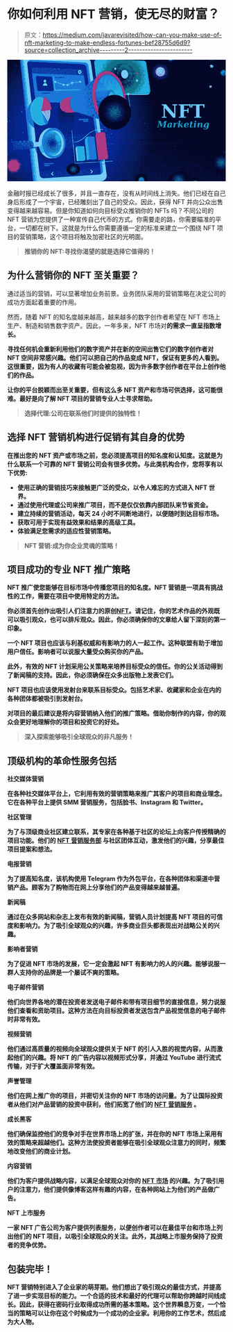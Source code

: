 # 你如何利用 NFT 营销，使无尽的财富？

> 原文：<https://medium.com/javarevisited/how-can-you-make-use-of-nft-marketing-to-make-endless-fortunes-bef28755d6d9?source=collection_archive---------2----------------------->

![](img/258370ba016e94d6fea82c23faa1b40b.png)

金融时报已经成长了很多，并且一直存在，没有从时间线上消失。他们已经在自己身后形成了一个宇宙，已经雕刻出了自己的受众。因此，获得 NFT 并向公众出售变得越来越容易。但是你知道如何向目标受众推销你的 NFTs 吗？不同公司的 NFT 营销为您提供了一种宣传自己代币的方式。你需要走的路，你需要瞄准的平台，一切都在树下。这就是为什么你需要遵循一定的标准来建立一个围绕 NFT 项目的营销策略，这个项目将触及加密社区的光明面。

> **推销你的 NFT:寻找你渴望的就是选择它值得的！**

## **为什么营销你的 NFT 至关重要？**

通过适当的营销，可以显著增加业务前景。业务团队采用的营销策略在决定公司的成功方面起着重要的作用。

然而，随着 NFT 的知名度越来越高，越来越多的数字创作者希望在 NFT 市场上生产、制造和销售数字资产。因此，一年多来，NFT 市场对[](https://www.chaincella.com/)**的需求一直呈指数增长。**

**寻找任何机会重新利用他们的数字资产并在新的空间出售它们的数字创作者对 NFT 空间非常感兴趣。他们可以把自己的作品变成 NFT，保证有更多的人看到。这很重要，因为有人的收藏有可能会被忽视，因为许多数字创作者在平台上创作他们的作品。**

**让你的平台脱颖而出至关重要，但有这么多 NFT 资产和市场可供选择，这可能很难。最好是向了解 NFT 项目的营销专业人士寻求帮助。**

> ****选择代理:公司在联系他们时提供的独特性！****

## ****选择 NFT 营销机构进行促销有其自身的优势****

**在推出您的 NFT 资产或市场之前，您必须提高项目的知名度和认知度。这就是为什么联系一个可靠的 NFT 营销公司会有很多优势。与此类机构合作，您将享有以下优势:**

*   **使用正确的营销技巧来接触更广泛的受众，以令人难忘的方式进入 NFT 世界。**
*   **通过使用代理或公司来推广项目，而不是仅仅依靠内部团队来节省资金。**
*   **建立持续的营销活动，每天 24 小时不间断地进行，以便随时到达目标市场。**
*   **获取可用于实现有益效果和结果的高级工具。**
*   **体验满足您需求的适应性营销策略。**

> **NFT 营销:成为你企业灵魂的策略！**

## ****项目成功的专业 NFT 推广策略****

**NFT 推广使您能够在目标市场中传播您项目的知名度。NFT 营销是一项具有挑战性的工作，需要在项目中使用特定的方法。**

**你必须首先创作出吸引人们注意力的原创[NFT](https://savingsfunda.blogspot.com/2022/05/top-10-online-courses-to-learn-nfts-non-fun.html)。请记住，你的艺术作品的外观既可以吸引观众，也可以排斥观众。因此，你必须确保你的文章给人留下深刻的第一印象。**

**一个 NFT 项目也应该与利基权威和有影响力的人一起工作。这种联盟有助于增加用户信任。影响者可以说服大量受众购买你的产品。**

**此外，有效的 NFT 计划采用公关策略来培养目标受众的信任。你的公关活动得到了新闻稿的支持。因此，你必须确保在众多出版物上发表它们。**

**NFT 项目也应该使用发射台来联系目标受众。包括艺术家、收藏家和企业在内的各种团体都被吸引到发射台。**

**对项目的最后建议是将内容营销纳入他们的推广策略。借助你制作的内容，你的观众会更好地理解你的项目和投资它的好处。**

> ****深入探索能够吸引全球观众的非凡服务！****

## ****顶级机构的革命性服务包括****

****社交媒体营销****

**在各种社交媒体平台上，它利用有效的营销策略来推广其客户的项目和商业理念。它在各种平台上提供 SMM 营销服务，包括脸书、Instagram 和 Twitter。**

****社区管理****

**为了与顶级商业社区建立联系，其专家在各种基于社区的论坛上向客户传授精确的项目功能。他们的 [**NFT 营销服务部**](https://www.chaincella.com/nft-marketing-service) 与社区团体互动，激发他们的兴趣，分享最佳项目提案和想法。**

****电报营销****

**为了提高知名度，该机构使用 Telegram 作为外包平台，在各种团体和渠道中营销产品。顾客为了购物而在网上分享他们的产品变得越来越普遍。**

****新闻稿****

**通过在众多网站和杂志上发布有效的新闻稿，营销人员计划提高 NFT 项目的可信度和影响力。为了吸引全球观众的兴趣，许多商业巨头都表现出对战略公关的兴趣。**

****影响者营销****

**为了促进 NFT 市场的发展，它一定会激起 NFT 有影响力的人的兴趣。能够说服一群人支持你的品牌是一个屡试不爽的策略。**

****电子邮件营销****

**他们向世界各地的潜在投资者发送电子邮件和带有项目细节的直接信息，努力说服他们查看和资助项目。这种方法在向目标投资者发送包含产品视觉信息的电子邮件时非常有效。**

****视频营销****

**他们通过高质量的视频向全球观众提供关于 NFT 的引人入胜的视觉内容，从而激起他们的兴趣。将 NFT 的广告内容以视频形式分享，并通过 YouTube 进行流式传输，对于扩大覆盖面非常有效。**

****声誉管理****

**他们在网上推广你的项目，并密切关注你的 NFT 市场的访问量。为了让国际投资者从他们对产品营销的投资中获利，他们拓宽了他们的 [**NFT 营销服务**](https://www.chaincella.com/) **。****

****成长黑客****

**他们确保监控他们的竞争对手在世界市场上的扩张，并在你的 NFT 市场上采用有效的策略来超越他们。这种方法使投资者能够在吸引全球观众注意力的同时，频繁地改变他们的商业计划。**

****内容营销****

**他们为客户提供战略内容，以满足全球观众对你的 [**NFT 市场**](https://www.chaincella.com/) 的兴趣。为了吸引用户的注意力，他们提供像博客这样有趣的内容，在各种网站上为他们的产品做广告。**

****NFT 上市服务****

**一家 NFT 广告公司为客户提供列表服务，以便创作者可以在最佳平台和市场上列出他们的 NFT 项目，以吸引全球观众的关注。此外，其战略上市服务保持了投资者的竞争优势。**

## **包装完毕！**

**NFT 营销特别进入了企业家的萌芽期。他们想出了吸引观众的最佳方式，并提高了进一步实现目标的能力。一个合适的技术和最好的代理可以帮助你跨越时间线成长。因此，获得在密码行业取得成功所需的基本策略。这个世界瞬息万变，一个恰当的策略可以让你在这个时候成为一个成功的企业家。利用你的工作艺术，然后成为大人物。**